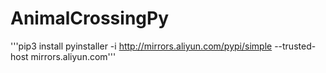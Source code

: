 # AnimalCrossingPy
 '''pip3 install pyinstaller -i http://mirrors.aliyun.com/pypi/simple  --trusted-host mirrors.aliyun.com'''
